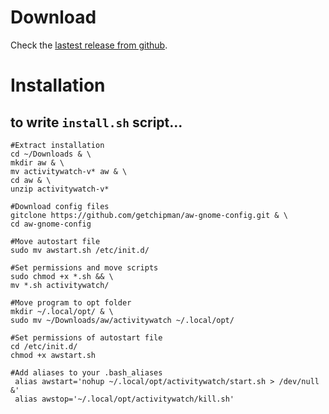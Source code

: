 # Download
Check the [lastest release from github](https://github.com/ActivityWatch/activitywatch/releases).

# Installation

## to write ```install.sh``` script...

```shell
#Extract installation
cd ~/Downloads & \
mkdir aw & \
mv activitywatch-v* aw & \
cd aw & \
unzip activitywatch-v*

#Download config files 
gitclone https://github.com/getchipman/aw-gnome-config.git & \
cd aw-gnome-config

#Move autostart file
sudo mv awstart.sh /etc/init.d/

#Set permissions and move scripts
sudo chmod +x *.sh && \
mv *.sh activitywatch/
```
```shell
#Move program to opt folder
mkdir ~/.local/opt/ & \
sudo mv ~/Downloads/aw/activitywatch ~/.local/opt/
```
```shell
#Set permissions of autostart file
cd /etc/init.d/
chmod +x awstart.sh
```
```shell
#Add aliases to your .bash_aliases
 alias awstart='nohup ~/.local/opt/activitywatch/start.sh > /dev/null &'
 alias awstop='~/.local/opt/activitywatch/kill.sh'
```